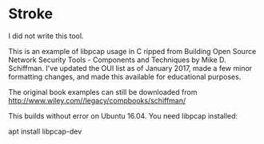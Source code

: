 # Stroke

I did not write this tool.

This is an example of libpcap usage in C ripped from Building Open
Source Network Security Tools - Components and Techniques by Mike
D. Schiffman. I've updated the OUI list as of January 2017, made a few
minor formatting changes, and made this available for educational
purposes.

The original book examples can still be downloaded from
http://www.wiley.com//legacy/compbooks/schiffman/

This builds without error on Ubuntu 16.04. You need libpcap installed:

apt install libpcap-dev